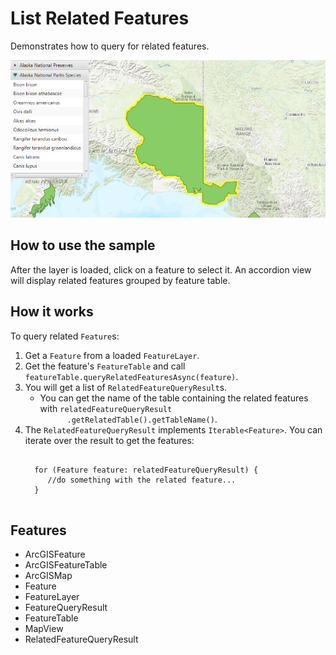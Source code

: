 <h1>List Related Features</h1>

<p>Demonstrates how to query for related features.</p>

<p><img src="ListRelatedFeatures.png"/></p>

<h2>How to use the sample</h2>

<p>After the layer is loaded, click on a feature to select it. An accordion view will display related features 
grouped by feature table.</p>

<h2>How it works</h2>

<p>To query related <code>Feature</code>s:</p>

<ol>
  <li>Get a <code>Feature</code> from a loaded <code>FeatureLayer</code>.</li>
  <li>Get the feature's <code>FeatureTable</code> and call <code>featureTable.queryRelatedFeaturesAsync(feature)</code>.</li>
  <li>You will get a list of <code>RelatedFeatureQueryResult</code>s.
    <ul>
      <li>You can get the name of the table containing the related features with <code>relatedFeatureQueryResult
      .getRelatedTable().getTableName()</code>.</li>
    </ul>
  </li>
  <li>The <code>RelatedFeatureQueryResult</code> implements <code>Iterable&lt;Feature&gt;</code>. You can iterate over 
  the result to get the features:
  <pre><code>
  for (Feature feature: relatedFeatureQueryResult) {
     //do something with the related feature...
  }
  </code></pre>
</ol>

<h2>Features</h2>

<ul>
  <li>ArcGISFeature</li>
  <li>ArcGISFeatureTable</li>
  <li>ArcGISMap</li>
  <li>Feature</li>
  <li>FeatureLayer</li>
  <li>FeatureQueryResult</li>
  <li>FeatureTable</li>
  <li>MapView</li>
  <li>RelatedFeatureQueryResult</li>
</ul>

